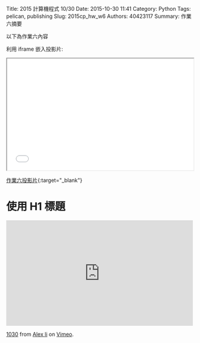 Title: 2015 計算機程式 10/30
Date: 2015-10-30 11:41
Category: Python
Tags: pelican, publishing
Slug: 2015cp_hw_w6
Authors: 40423117
Summary: 作業六摘要

以下為作業六內容

利用 iframe 嵌入投影片:

<iframe src="40423117_cp_w6_p.html" width="500" height="300"></iframe>

[作業六投影片](40423117_cp_w6_p.html){:target="_blank"}

使用 H1 標題
============

<iframe src="https://player.vimeo.com/video/146109344" width="500" height="283" frameborder="0" webkitallowfullscreen mozallowfullscreen allowfullscreen></iframe> <p><a href="https://vimeo.com/146109344">1030</a> from <a href="https://vimeo.com/user44960495">Alex li</a> on <a href="https://vimeo.com">Vimeo</a>.</p>